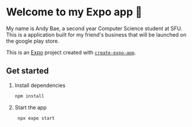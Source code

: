 # Welcome to my Expo app 👋

My name is Andy Bae, a second year Computer Science student at SFU. This is a application built for my friend's business that will be launched on the google play store.

This is an [Expo](https://expo.dev) project created with [`create-expo-app`](https://www.npmjs.com/package/create-expo-app).

## Get started

1. Install dependencies

   ```bash
   npm install
   ```

2. Start the app

   ```bash
    npx expo start
   ```

